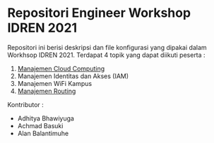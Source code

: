 # Repositori Engineer Workshop IDREN 2021

Repositori ini berisi deskripsi dan file konfigurasi yang dipakai dalam Workhsop IDREN 2021. Terdapat 4 topik yang dapat diikuti peserta :
1. [Manajemen Cloud Computing](https://github.com/bhawiyuga/idren-workshop-2021/tree/main/cloud)
2. Manajemen Identitas dan Akses (IAM)
3. Manajemen WiFi Kampus
4. [Manajemen Routing](https://github.com/bhawiyuga/idren-workshop-2021/tree/main/routing)

Kontributor :

- Adhitya Bhawiyuga
- Achmad Basuki
- Alan Balantimuhe 



